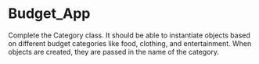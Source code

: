 # Budget_App
Complete the Category class. It should be able to instantiate objects based on different budget categories like food, clothing, and entertainment. When objects are created, they are passed in the name of the category. 
